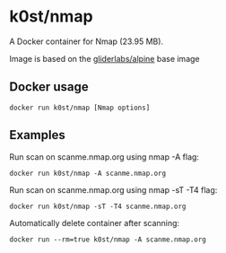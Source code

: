 # k0st/nmap

A Docker container for Nmap (23.95 MB).

Image is based on the [gliderlabs/alpine](https://registry.hub.docker.com/u/gliderlabs/alpine/) base image

## Docker usage

```
docker run k0st/nmap [Nmap options]
```

## Examples

Run scan on scanme.nmap.org using nmap -A flag:

```
docker run k0st/nmap -A scanme.nmap.org
```

Run scan on scanme.nmap.org using nmap -sT -T4 flag:

```
docker run k0st/nmap -sT -T4 scanme.nmap.org
```

Automatically delete container after scanning:

```
docker run --rm=true k0st/nmap -A scanme.nmap.org
```



